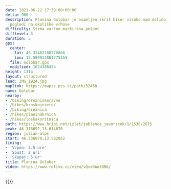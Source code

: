 ```yaml
---
date: 2021-06-22 17:39:08+00:00
delta: 960
description: Planina Golobar je osamljen skrit biser visoko nad dolino Soče z lepimi
  pogledi na okoliške vrhove
difficulty: Strma varčno markirana pešpot
difflevel: 3
duration: 5
gpx:
  center:
    lat: 46.32462288770806
    lon: 13.599914881775355
  file: Golobar.gpx
  modified: 1624386474
height: 1314
layout: structured
lead: IMG_1924.jpg
maplink: https://mapzs.pzs.si/path/32458
name: Golobar
nearby:
- /biking/drezniskeravne
- /hikes/krnskojezero/
- /biking/dreznica
- /hikes/planinakrnica
- /hikes/loskakoritnica
path: https://www.hribi.net/izlet/jablenca_javorscek/1/1536/2675
peak: 46.316692,13.614670
region: julian-alps
start: 46.336070,13.582052
timing:
- 'Vzpon: 2.5 ure'
- 'Spust: 2 uri'
- 'Skupaj: 5 ur'
title: Planina Golobar
video: https://www.relive.cc/view/vQvxBAo3BB6/
---
```

{{<hike-details description="yes">}}

